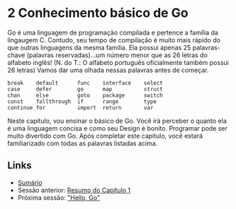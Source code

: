 # 2 Conhecimento básico de Go

Go é uma linguagem de programação compilada e pertence a família da lingaugem C. Contudo, seu tempo de compilação é muito mais rápido do que outras linguagens da mesma família. Ela possui apenas 25 palavras-chave (palavras reservadas)...um número menor que as 26 letras do alfabeto inglês! (N. do T.: O alfabeto português oficialmente também possui 26 letras) Vamos dar uma olhada nessas palavras antes de começar.

	break    default      func    interface    select
	case     defer        go      map          struct
	chan     else         goto    package      switch
	const    fallthrough  if      range        type
	continue for          import  return       var

Neste capítulo, vou ensinar o básico de Go. Você irá perceber o quanto ela é uma linguagem concisa e como seu Design é bonito. Programar pode ser muito divertido com Go. Após completar este capítulo, você estará familiarizado com todas as palavras listadas acima.

## Links

- [Sumário](preface.md)
- Sessão anterior: [Resumo do Capítulo 1](01.5.md)
- Próxima sessão: ["Hello, Go"](02.1.md)
